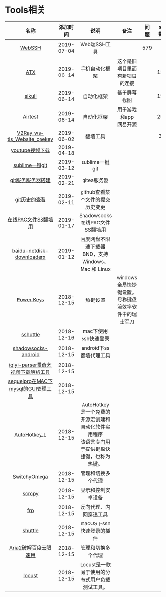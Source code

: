 # Tools相关

名称|添加时间|说明|备注|问题|star数量
:---:|:---:|:---:|:---:|:---:|:--:
[WebSSH](https://github.com/huashengdun/webssh)|2019-07-04|Web端SSH工具||579
[ATX](https://github.com/NetEaseGame/ATX)|2019-06-14|手机自动化框架|这个是旧项目里面有新项目的连接||1241
[sikuli](https://github.com/sikuli/sikuli)|2019-06-14|自动化框架|基于屏幕截图||1572
[Airtest](https://github.com/AirtestProject/Airtest)|2019-06-14|自动化框架|用于游戏和app<br>网易开源||2544
[V2Ray_ws-tls_Website_onekey](https://github.com/dylanbai8/V2Ray_ws-tls_Website_onekey)|2019-06-02|翻墙工具|||343
[youtube视频下载](https://github.com/kkdai/youtube)|2019-04-18||||
[sublime一键git](https://github.com/SublimeGit/SublimeGit)|2019-03-12|sublime一键git|||
[git服务服务器搭建](https://github.com/go-gitea/gitea)|2019-02-21|gitea服务器|||
[git历史的查看](https://github.com/pomber/git-history)|2019-02-11|github查看某个文件的提交历史变更|||
[在线PAC文件SS翻墙用](https://github.com/lbp0200/mono_pac)|2019-01-17|Shadowsocks在线PAC文件SS翻墙用|||
[baidu-netdisk-downloaderx](https://github.com/b3log/baidu-netdisk-downloaderx)|2019-01-12|百度网盘不限速下载器 BND，支持 Windows、Mac 和 Linux|||
[Power Keys](https://github.com/szzhiyang/PerfectWindows/wiki/Power-Keys)|2018-12-15|热键设置|windows全局快捷键设置。号称键盘流效率软件中的瑞士军刀||
[sshuttle](https://github.com/sshuttle/sshuttle)|2018-12-16|mac下使用ssh快速登录|||
[shadowsocks-android](https://github.com/shadowsocks/shadowsocks-android)|2018-12-15|android下ss翻墙代理工具|||
[iqiyi-parser爱奇艺视频下载解析工具](https://github.com/ZSAIm/iqiyi-parser)|2018-12-15||||
[sequelpro在MAC下mysql的GUI管理工具](https://github.com/sequelpro/sequelpro)|2018-12-15||||
[AutoHotkey_L](https://github.com/Lexikos/AutoHotkey_L)|2018-12-15|AutoHotkey<br>是一个免费的开源宏创建和自动化软件实用程序<br>该语言专门用于提供键盘快捷键，也称为热键。|||
[SwitchyOmega](https://github.com/FelisCatus/SwitchyOmega)|2018-12-15|管理和切换多个代理|||
[scrcpy](https://github.com/Genymobile/scrcpy)|2018-12-15|显示和控制安卓设备|||
[frp](https://github.com/fatedier/frp)|2018-12-15|反向代理、内网穿透工具|||
[shuttle](https://github.com/fitztrev/shuttle)|2018-12-15|macOS下ssh快速登录的插件|||
[Aria2破解百度云限速用](https://github.com/itgoyo/Aria2)|2018-12-15|管理和切换多个代理|||
[locust](https://github.com/locustio/locust)|2018-12-15|Locust是一款易于使用的分布式用户负载测试工具。|||

